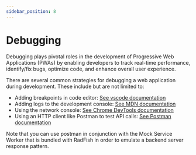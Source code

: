 ```yaml
---
sidebar_position: 8
---
```


# Debugging

Debugging plays pivotal roles in the development of Progressive Web Applications (PWAs) by enabling developers to track real-time performance, identify/fix bugs, optimize code, and enhance overall user experience.

There are several common strategies for debugging a web application during development. These include but are not limited to:

- Adding breakpoints in code editor: [See vscode documentation](https://www.notion.so/Code-Style-Guide-65a23205922c409098ee7efbe1189773?pvs=21)
- Adding logs to the development console: [See MDN documentation](https://developer.mozilla.org/en-US/blog/learn-javascript-console-methods/)
- Using the network console: [See Chrome DevTools documentation](https://developer.chrome.com/docs/devtools/network)
- Using an HTTP client like Postman to test API calls: [See Postman documentation](https://learning.postman.com/docs/introduction/overview/)

Note that you can use postman in conjunction with the Mock Service Worker that is bundled with RadFish in order to emulate a backend server response pattern.
